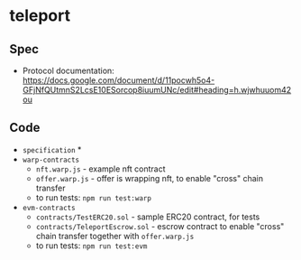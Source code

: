 # teleport

## Spec

 * Protocol documentation: https://docs.google.com/document/d/11pocwh5o4-GFjNfQUtmnS2LcsE10ESorcop8iuumUNc/edit#heading=h.wjwhuuom42ou

## Code
* `specification`
    * 
* `warp-contracts`
    * `nft.warp.js` - example nft contract
    * `offer.warp.js` - offer is wrapping nft, to enable "cross" chain transfer
    * to run tests: `npm run test:warp`
* `evm-contracts`
    * `contracts/TestERC20.sol` - sample ERC20 contract, for tests
    * `contracts/TeleportEscrow.sol` - escrow contract to enable "cross" chain transfer together with `offer.warp.js`
    * to run tests: `npm run test:evm`


